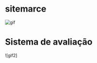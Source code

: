# sitemarce
![gif](https://github.com/IgorRodrigues882/Sitemarcenaria-vue.js/blob/main/mp4video.gif)
 
# Sistema de avaliação
![gif2]
 

